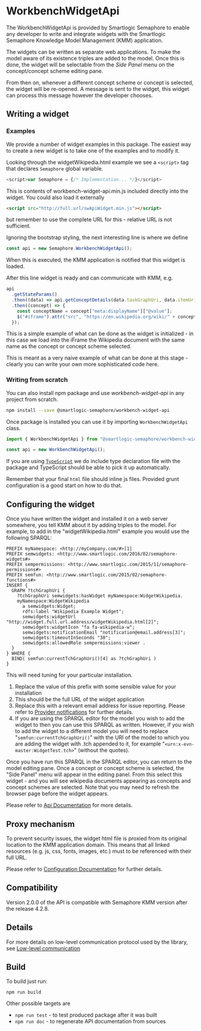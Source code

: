 # WorkbenchWidgetApi

The WorkbenchWidgetApi is provided by Smartlogic Semaphore to enable any developer to write and integrate widgets with
the Smartlogic Semaphore Knowledge Model Management (KMM) application.

The widgets can be written as separate web applications. To make the model aware of its existence triples are added to the model. Once this is done, the widget will be selectable from the _Side Panel_ menu on the concept/concept scheme editing pane.

From then on, whenever a different concept scheme or concept is selected, the widget will be re-opened. A message is sent to the widget, this widget can process this message however the developer chooses.

## Writing a widget

### Examples

We provide a number of widget examples in this package. The easiest way to create a new widget is to take one of the examples and to modify it.

Looking through the widgetWikipedia.html example we see a `<script>` tag that declares `Semaphore` global variable.

```javascript
<script>var Semaphore = {/* Implementation... */}</script>
```

This is contents of workbench-widget-api.min.js included directly into the widget. You could also load it externally

```html
<script src="http://full.url/swApiWidget.min.js"></script>
```

but remember to use the complete URL for this - relative URL is not sufficient.

Ignoring the bootstrap styling, the next interesting line is where we define

```javascript
const api = new Semaphore.WorkbenchWidgetApi();
```

When this is executed, the KMM application is notified that this widget is loaded.

After this line widget is ready and can communicate with KMM, e.g.

```javascript
api
  .getStateParams()
  .then((data) => api.getConceptDetails(data.taskGraphUri, data.itemUri))
  .then((concept) => {
    const conceptName = concept["meta:displayName"]["@value"];
    $("#iframe").attr("src", "https://en.wikipedia.org/wiki/" + conceptName);
  });
```

This is a simple example of what can be done as the widget is initialized - in this case we load into the iFrame the Wikipedia document with the same name as the concept or concept scheme selected.

This is meant as a very naive example of what can be done at this stage - clearly you can write your own more sophisticated code here.

### Writing from scratch

You can also install npm package and use _workbench-widget-api_ in any project from scratch.

```bash
npm install --save @smartlogic-semaphore/workbench-widget-api
```

Once package is installed you can use it by importing `WorkbenchWidgetApi` class.

```javascript
import { WorkbenchWidgetApi } from "@smartlogic-semaphore/workbench-widget-api";

const api = new WorkbenchWidgetApi();
```

If you are using [`TypeScript`](https://www.typescriptlang.org/) we do include type declaration file with the package
and TypeScript should be able to pick it up automatically.

Remember that your final `html` file should inline js files. Provided grunt configuration is a good start on how to do that.

## Configuring the widget

Once you have written the widget and installed it on a web server somewhere, you tell KMM about it by adding triples to the model. For example, to add in the "widgetWikipedia.html" example you would use the following SPARQL:

```sparql
PREFIX myNamespace: <http://myCompany.com/#>[1]
PREFIX semwidgets: <http://www.smartlogic.com/2016/02/semaphore-widgets#>
PREFIX sempermissions: <http://www.smartlogic.com/2015/11/semaphore-permissions#>
PREFIX semfun: <http://www.smartlogic.com/2015/02/semaphore-functions#>
INSERT {
  GRAPH ?tchGraphUri {
    ?tchGraphUri semwidgets:hasWidget myNamespace:WidgetWikipedia.
    myNamespace:WidgetWikipedia
      a semwidgets:Widget;
      rdfs:label "Wikipedia Example Widget";
      semwidgets:widgetUrl "http://widget.full.url.address/widgetWikipedia.html[2]";
      semwidgets:widgetIcon "fa fa-wikipedia-w";
      semwidgets:notificationEmail "notification@email.address[3]";
      semwidgets:timeoutInSeconds "30";
      semwidgets:allowedRole sempermissions:viewer .
  }
} WHERE {
  BIND( semfun:currentTchGraphUri()[4] as ?tchGraphUri )
}
```

This will need tuning for your particular installation.

1. Replace the value of this prefix with some sensible value for your installation
2. This should be the full URL of the widget application
3. Replace this with a relevant email address for issue reporting. Please refer to [Provider notifications](doc/ProviderNotifications.md) for further details.
4. If you are using the SPARQL editor for the model you wish to add the widget to then you can use this SPARQL as written. However, if you wish to add the widget to a different model you will need to replace "`semfun:currentTchGraphUri()`" with the URI of the model to which you are adding the widget with .tch appended to it, for example "`<urn:x-evn-master:WidgetTest.tch>`" (without the quotes).

Once you have run this SPARQL in the SPARQL editor, you can return to the model editing pane. Once a concept or concept scheme is selected, the "Side Panel" menu will appear in the editing panel. From this select this widget - and you will see wikipedia documents appearing as concepts and concept schemes are selected. Note that you may need to refresh the browser page before the widget appears.

Please refer to [Api Documentation](doc/ApiDocumentation/README.md) for more details.

## Proxy mechanism

To prevent security issues, the widget html file is proxied from its original location to the KMM application domain.
This means that all linked resources (e.g. js, css, fonts, images, etc.) must to be referenced with their full URL.

Please refer to [Configuration Documentation](doc/Configuration.md) for further details.

## Compatibility

Version 2.0.0 of the API is compatible with Semaphore KMM version after the release 4.2.8.

## Details

For more details on low-level communication protocol used by the library, see [Low-level communication](doc/Communication.md)

## Build

To build just run:

```
npm run build
```

Other possible targets are

- `npm run test` - to test produced package after it was built
- `npm run doc` - to regenerate API documentation from sources
